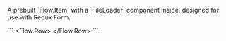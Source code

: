 A prebuilt \`Flow.Item\` with a \`FileLoader\` component inside, designed for use with Redux Form.

\`\`\`
<Flow.Row>
  <Field
    component={Flow.fields.File}
    name="foo"
    label="Upload a file here"
  />
</Flow.Row>
\`\`\`
